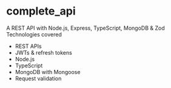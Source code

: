 # complete_api
 A REST API with Node.js, Express, TypeScript, MongoDB & Zod
 Technologies covered
- REST APIs
- JWTs & refresh tokens
- Node.js
- TypeScript
- MongoDB with Mongoose
- Request validation
